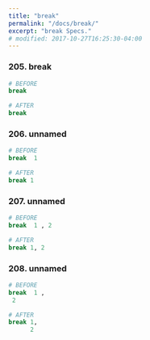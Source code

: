 ```yaml
---
title: "break"
permalink: "/docs/break/"
excerpt: "break Specs."
# modified: 2017-10-27T16:25:30-04:00
---
```

### 205. break
```ruby
# BEFORE
break
```
```ruby
# AFTER
break
```
### 206. unnamed
```ruby
# BEFORE
break  1
```
```ruby
# AFTER
break 1
```
### 207. unnamed
```ruby
# BEFORE
break  1 , 2
```
```ruby
# AFTER
break 1, 2
```
### 208. unnamed
```ruby
# BEFORE
break  1 , 
 2
```
```ruby
# AFTER
break 1,
      2
```
